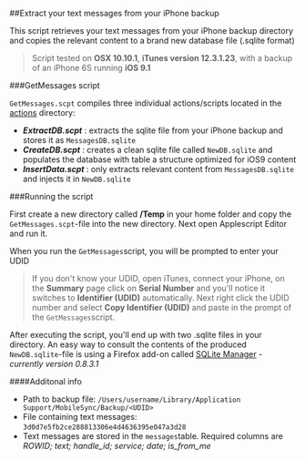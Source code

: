 ##Extract your text messages from your iPhone backup

This script retrieves your text messages from your iPhone backup directory and copies the relevant content to a brand new database file (.sqlite format) 

> Script tested on **OSX 10.10.1**, **iTunes version 12.3.1.23**, with a backup of an iPhone 6S running **iOS 9.1**


###GetMessages script

`GetMessages.scpt` compiles three individual actions/scripts located in the [actions](https://github.com/nrollr/applescript/tree/master/backup_messages/actions) directory:
 
* **_ExtractDB.scpt_** : extracts the sqlite file from your iPhone backup and stores it as `MessagesDB.sqlite`
* **_CreateDB.scpt_** : creates a clean sqlite file called `NewDB.sqlite` and populates the database with table a structure optimized for iOS9 content
* **_InsertData.scpt_** : only extracts relevant content from `MessagesDB.sqlite` and injects it in `NewDB.sqlite`

###Running the script

First create a new directory called **/Temp** in your home folder and copy the `GetMessages.scpt`-file into the new directory. Next open Applescript Editor and run it. 

When you run the `GetMessages`script, you will be prompted to enter your UDID
> If you don't know your UDID, open iTunes, connect your iPhone, on the **Summary** page click on **Serial Number** and you'll notice it switches to **Identifier (UDID)** automatically. Next right click the UDID number and select **Copy Identifier (UDID)** and paste in the prompt of the `GetMessages`script. 

After executing the script, you'll end up with two .sqlite files in your directory. An easy way to consult the contents of the produced `NewDB.sqlite`-file is using a Firefox add-on called [SQLite Manager](https://code.google.com/p/sqlite-manager)  - *currently version 0.8.3.1*  

####Additonal info
* Path to backup file: `/Users/username/Library/Application Support/MobileSync/Backup/<UDID>`
* File containing text messages: `3d0d7e5fb2ce288813306e4d4636395e047a3d28`
* Text messages are stored in the `messages`table. Required columns are _ROWID; text; handle_id; service; date; is_from_me_

